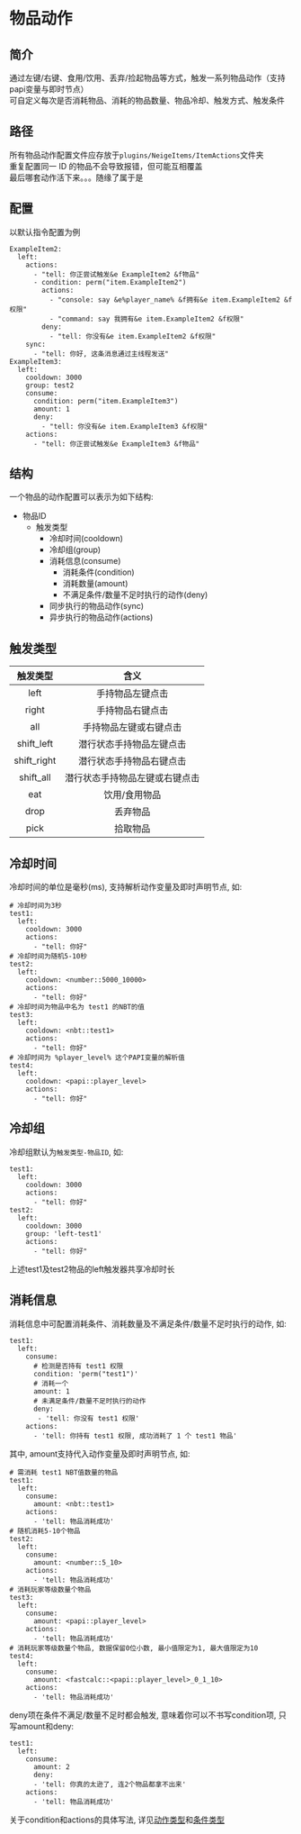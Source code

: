 # 物品动作

## 简介

通过左键/右键、食用/饮用、丢弃/捡起物品等方式，触发一系列物品动作（支持papi变量与即时节点）
<br />可自定义每次是否消耗物品、消耗的物品数量、物品冷却、触发方式、触发条件

## 路径

所有物品动作配置文件应存放于`plugins/NeigeItems/ItemActions`文件夹
<br />重复配置同一 ID 的物品不会导致报错，但可能互相覆盖
<br />最后哪套动作活下来。。。随缘了属于是

## 配置

以默认指令配置为例

```
ExampleItem2:
  left:
    actions:
      - "tell: 你正尝试触发&e ExampleItem2 &f物品"
      - condition: perm("item.ExampleItem2")
        actions:
          - "console: say &e%player_name% &f拥有&e item.ExampleItem2 &f权限"
          - "command: say 我拥有&e item.ExampleItem2 &f权限"
        deny:
          - "tell: 你没有&e item.ExampleItem2 &f权限"
    sync:
      - "tell: 你好, 这条消息通过主线程发送"
ExampleItem3:
  left:
    cooldown: 3000
    group: test2
    consume:
      condition: perm("item.ExampleItem3")
      amount: 1
      deny:
        - "tell: 你没有&e item.ExampleItem3 &f权限"
    actions:
      - "tell: 你正尝试触发&e ExampleItem3 &f物品"
```

## 结构

一个物品的动作配置可以表示为如下结构:

* 物品ID
  * 触发类型
    * 冷却时间(cooldown)
    * 冷却组(group)
    * 消耗信息(consume)
      * 消耗条件(condition)
      * 消耗数量(amount)
      * 不满足条件/数量不足时执行的动作(deny)
    * 同步执行的物品动作(sync)
    * 异步执行的物品动作(actions)

## 触发类型

| 触发类型 | 含义 |
| :----: | :----: |
| left | 手持物品左键点击 |
| right | 手持物品右键点击 |
| all | 手持物品左键或右键点击 |
| shift_left | 潜行状态手持物品左键点击 |
| shift_right | 潜行状态手持物品右键点击 |
| shift_all | 潜行状态手持物品左键或右键点击 |
| eat | 饮用/食用物品 |
| drop | 丢弃物品 |
| pick | 拾取物品 |

## 冷却时间

冷却时间的单位是毫秒(ms), 支持解析动作变量及即时声明节点, 如:

```
# 冷却时间为3秒
test1:
  left:
    cooldown: 3000
    actions:
      - "tell: 你好"
# 冷却时间为随机5-10秒
test2:
  left:
    cooldown: <number::5000_10000>
    actions:
      - "tell: 你好"
# 冷却时间为物品中名为 test1 的NBT的值
test3:
  left:
    cooldown: <nbt::test1>
    actions:
      - "tell: 你好"
# 冷却时间为 %player_level% 这个PAPI变量的解析值
test4:
  left:
    cooldown: <papi::player_level>
    actions:
      - "tell: 你好"
```

## 冷却组

冷却组默认为`触发类型-物品ID`, 如:

```
test1:
  left:
    cooldown: 3000
    actions:
      - "tell: 你好"
test2:
  left:
    cooldown: 3000
    group: 'left-test1'
    actions:
      - "tell: 你好"
```

上述test1及test2物品的left触发器共享冷却时长

## 消耗信息

消耗信息中可配置消耗条件、消耗数量及不满足条件/数量不足时执行的动作, 如:

```
test1:
  left:
    consume:
      # 检测是否持有 test1 权限
      condition: 'perm("test1")'
      # 消耗一个
      amount: 1
      # 未满足条件/数量不足时执行的动作
      deny:
       - 'tell: 你没有 test1 权限'
    actions:
      - 'tell: 你持有 test1 权限, 成功消耗了 1 个 test1 物品'
```

其中, amount支持代入动作变量及即时声明节点, 如:

```
# 需消耗 test1 NBT值数量的物品
test1:
  left:
    consume:
      amount: <nbt::test1>
    actions:
      - 'tell: 物品消耗成功'
# 随机消耗5-10个物品
test2:
  left:
    consume:
      amount: <number::5_10>
    actions:
      - 'tell: 物品消耗成功'
# 消耗玩家等级数量个物品
test3:
  left:
    consume:
      amount: <papi::player_level>
    actions:
      - 'tell: 物品消耗成功'
# 消耗玩家等级数量个物品, 数据保留0位小数, 最小值限定为1, 最大值限定为10
test4:
  left:
    consume:
      amount: <fastcalc::<papi::player_level>_0_1_10>
    actions:
      - 'tell: 物品消耗成功'
```

deny项在条件不满足/数量不足时都会触发, 意味着你可以不书写condition项, 只写amount和deny:

```
test1:
  left:
    consume:
      amount: 2
      deny:
      - 'tell: 你真的太逊了, 连2个物品都拿不出来'
    actions:
      - 'tell: 物品消耗成功'
```

关于condition和actions的具体写法, 详见[动作类型](wu-pin/wu-pin-dong-zuo/dong-zuo-lei-xing.md)和[条件类型](wu-pin/wu-pin-dong-zuo/tiao-jian-lei-xing.md)
